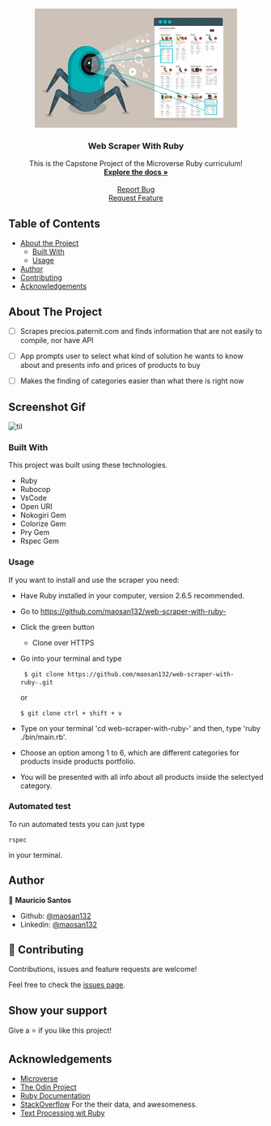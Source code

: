 <br />
<p align="center">
  <a href="https://github.com/ioilmio/web-scraper">
    <img src="scrapper.jpg" alt="Logo">
  </a>

  <h3 align="center"> <strong>Web Scraper With Ruby</strong></h3>

  <p align="center">
    This is the Capstone Project of the Microverse Ruby curriculum!
    <br />
    <a href="https://github.com/maosan132/web-scraper-with-ruby-"><strong>Explore the docs »</strong></a>
    <br />
    <br />
    <a href="https://github.com/maosan132/web-scraper-with-ruby-/issues">Report Bug</a>
     <br />
    <a href="https://github.com/maosan132/web-scraper-with-ruby-/issues">Request Feature</a>
  </p>
</p>


## Table of Contents

* [About the Project](#about-the-project)
  * [Built With](#built-with)
  * [Usage](#usage)
* [Author](#author)
* [Contributing](#contributing)
* [Acknowledgements](#acknowledgements)

## About The Project

- [ ]  Scrapes precios.paternit.com and finds information that are not easily to compile, nor have API

- [ ]  App prompts user to select what kind of solution he wants to know about and presents info and prices of products to buy

- [ ]  Makes the finding of categories easier than what there is right now

## Screenshot Gif

![til](./screenshot.gif)


### Built With
This project was built using these technologies.
* Ruby
* Rubocop
* VsCode
* Open URI
* Nokogiri Gem
* Colorize Gem
* Pry Gem
* Rspec Gem

### Usage

If you want to install and use the scraper you need: 

* Have Ruby installed in your computer, version 2.6.5 recommended.
* Go to https://github.com/maosan132/web-scraper-with-ruby-
* Click the green button
  
  - Clone over HTTPS

* Go into your terminal and type

  ```
   $ git clone https://github.com/maosan132/web-scraper-with-ruby-.git
  ```
  or 
  ```
  $ git clone ctrl + shift + v
  ```

* Type on your terminal 'cd web-scraper-with-ruby-' and then, type 'ruby ./bin/main.rb'.
* Choose an option among 1 to 6, which are different categories for products inside products portfolio.
* You will be presented with all info about all products inside the selectyed category.

### Automated test ###

To run automated tests you can just type <pre><code>rspec</code></pre> in your terminal.

## Author

👤 **Mauricio Santos**

- Github: [@maosan132](https://github.com/maosan132)
- Linkedin: [@maosan132](https://www.linkedin.com/in/mauricio-santos-a7292910/)

## 🤝 Contributing

Contributions, issues and feature requests are welcome!

Feel free to check the [issues page](https://github.com/maosan132/web-scraper-with-ruby-/issues).

## Show your support

Give a ⭐️ if you like this project!


## Acknowledgements
* [Microverse](https://www.microverse.org/)
* [The Odin Project](https://www.theodinproject.com/)
* [Ruby Documentation](https://www.ruby-lang.org/en/documentation/)
* [StackOverflow](https://stackoverflow.com) For the their data, and awesomeness.
* [Text Processing wit Ruby](https://www.perlego.com/book/391383/text-processing-with-ruby-extract-value-from-the-data-that-surrounds-you-pdf)

